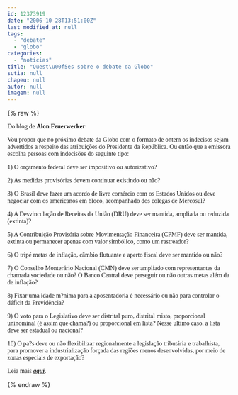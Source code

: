 ```yaml
---
id: 12373919
date: "2006-10-28T13:51:00Z"
last_modified_at: null
tags:
  - "debate"
  - "globo"
categories:
  - "noticias"
title: "Quest\u00f5es sobre o debate da Globo"
sutia: null
chapeu: null
autor: null
imagem: null
---
```

{% raw %}
<p><P><FONT face=Verdana>Do blog de <STRONG>Alon Feuerwerker</STRONG></FONT></P></p>
<p><P><FONT face=Verdana>Vou propor que no próximo debate da Globo com o formato de ontem os indecisos sejam advertidos a respeito das atribuições do Presidente da República. Ou então que a emissora escolha pessoas com indecisões do seguinte tipo:</FONT></P></p>
<p><P><FONT face=Verdana>1) O orçamento federal deve ser impositivo ou autorizativo?</FONT></P></p>
<p><P><FONT face=Verdana>2) As medidas provisórias devem continuar existindo ou não?</FONT></P></p>
<p><P><FONT face=Verdana>3) O Brasil deve fazer um acordo de livre comércio com os Estados Unidos ou deve negociar com os americanos em bloco, acompanhado dos colegas de Mercosul?</FONT></P></p>
<p><P><FONT face=Verdana>4) A Desvinculação de Receitas da União (DRU) deve ser mantida, ampliada ou reduzida (extinta)?</FONT></P></p>
<p><P><FONT face=Verdana>5) A Contribuição Provisória sobre Movimentação Financeira (CPMF) deve ser mantida, extinta ou permanecer apenas com valor simbólico, como um rastreador?</FONT></P></p>
<p><P><FONT face=Verdana>6) O tripé metas de inflação, câmbio flutuante e aperto fiscal deve ser mantido ou não?</FONT></P></p>
<p><P><FONT face=Verdana>7) O Conselho Monterário Nacional (CMN) deve ser ampliado com representantes da chamada sociedade ou não? O Banco Central deve perseguir ou não outras metas além da de inflação?</FONT></P></p>
<p><P><FONT face=Verdana>8) Fixar uma idade m?nima para a aposentadoria é necessário ou não para controlar o déficit da Previdência?</FONT></P></p>
<p><P><FONT face=Verdana>9) O voto para o Legislativo deve ser distrital puro, distrital misto, proporcional uninominal (é assim que chama?) ou proporcional em lista? Nesse ultimo caso, a lista deve ser estadual ou nacional?</FONT></P></p>
<p><P><FONT face=Verdana>10) O pa?s deve ou não flexibilizar regionalmente a legislação tributária e trabalhista, para promover a industrialização forçada das regiões menos desenvolvidas, por meio de zonas especiais de exportação?</FONT></P></p>
<p><P><FONT face=Verdana>Leia mais <STRONG><EM><A href=\"https://blogdoalon.blogspot.com/\" target=_blank>aqui</A></EM></STRONG>.</FONT></P> </p>
{% endraw %}